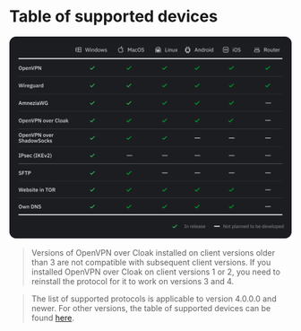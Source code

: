 # Table of supported devices

![Supported Devices](https://raw.githubusercontent.com/amnezia-vpn/amnezia.org-content/master/docs/ru/learn-more/30_table-of-supported-devices/img/table_11.2023.svg)

> Versions of OpenVPN over Cloak installed on client versions older than 3 are not compatible with subsequent client versions. If you installed OpenVPN over Cloak on client versions 1 or 2, you need to reinstall the protocol for it to work on versions 3 and 4.

> The list of supported protocols is applicable to version 4.0.0.0 and newer. For other versions, the table of supported devices can be found [here].

[about-int-link]: /about
[here]: https://en-docs.amnezia.org/guides/protocols-table-v2/





